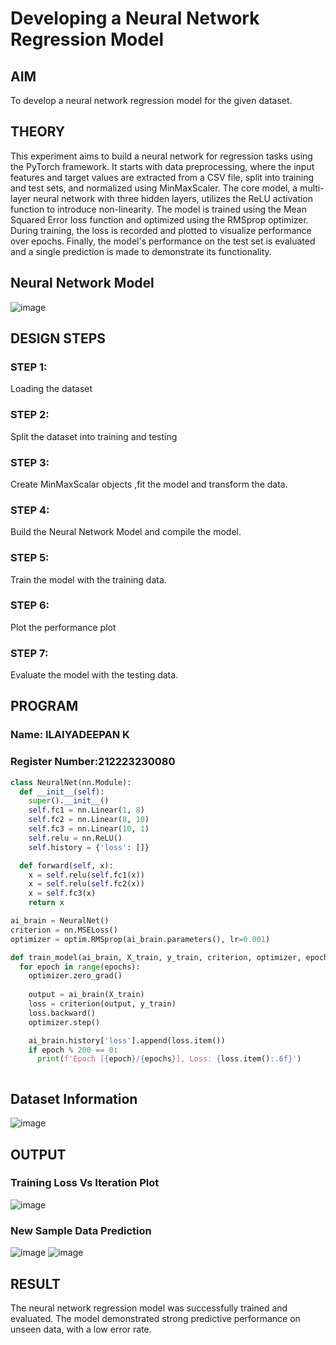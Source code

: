 # Developing a Neural Network Regression Model

## AIM

To develop a neural network regression model for the given dataset.

## THEORY

This experiment aims to build a neural network for regression tasks using the PyTorch framework. It starts with data preprocessing, where the input features and target values are extracted from a CSV file, split into training and test sets, and normalized using MinMaxScaler. The core model, a multi-layer neural network with three hidden layers, utilizes the ReLU activation function to introduce non-linearity. The model is trained using the Mean Squared Error loss function and optimized using the RMSprop optimizer. During training, the loss is recorded and plotted to visualize performance over epochs. Finally, the model's performance on the test set is evaluated and a single prediction is made to demonstrate its functionality.

## Neural Network Model

![image](https://github.com/user-attachments/assets/5e98f7b5-8198-4af8-a199-3c58746e3669)


## DESIGN STEPS

### STEP 1:

Loading the dataset

### STEP 2:

Split the dataset into training and testing

### STEP 3:

Create MinMaxScalar objects ,fit the model and transform the data.

### STEP 4:

Build the Neural Network Model and compile the model.

### STEP 5:

Train the model with the training data.

### STEP 6:

Plot the performance plot

### STEP 7:

Evaluate the model with the testing data.

## PROGRAM
### Name: ILAIYADEEPAN K
### Register Number:212223230080
```python
class NeuralNet(nn.Module):
  def __init__(self):
    super().__init__()
    self.fc1 = nn.Linear(1, 8)
    self.fc2 = nn.Linear(8, 10)
    self.fc3 = nn.Linear(10, 1)
    self.relu = nn.ReLU()
    self.history = {'loss': []} 

  def forward(self, x):
    x = self.relu(self.fc1(x))
    x = self.relu(self.fc2(x))
    x = self.fc3(x)  
    return x

ai_brain = NeuralNet()
criterion = nn.MSELoss()
optimizer = optim.RMSprop(ai_brain.parameters(), lr=0.001)

def train_model(ai_brain, X_train, y_train, criterion, optimizer, epochs=2000):
  for epoch in range(epochs):
    optimizer.zero_grad()
  
    output = ai_brain(X_train)
    loss = criterion(output, y_train)
    loss.backward()
    optimizer.step()

    ai_brain.history['loss'].append(loss.item())
    if epoch % 200 == 0:
      print(f'Epoch [{epoch}/{epochs}], Loss: {loss.item():.6f}')



```
## Dataset Information

![image](https://github.com/user-attachments/assets/fd411bd3-6bc0-4523-9ce8-8de44eca31e1)


## OUTPUT

### Training Loss Vs Iteration Plot

![image](https://github.com/user-attachments/assets/7351e5df-496c-4cb4-9936-ad19d62328e8)


### New Sample Data Prediction

![image](https://github.com/user-attachments/assets/24c2b24a-6369-468d-b7b3-f35130b1e8b0)
![image](https://github.com/user-attachments/assets/b60bbb62-bf95-40c1-965b-3a5bd1739bf8)



## RESULT

The neural network regression model was successfully trained and evaluated. The model demonstrated strong predictive performance on unseen data, with a low error rate.
